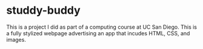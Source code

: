 # studdy-buddy

This is a project I did as part of a computing course at UC San Diego. This is a fully stylized webpage advertising an app that incudes HTML, CSS, and images.
